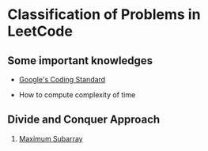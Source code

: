 # Classification of Problems in LeetCode

## Some important knowledges

+ [Google's Coding Standard](https://google.github.io/styleguide/javaguide.html)

+ How to compute complexity of time

## Divide and Conquer Approach

1. [Maximum Subarray](https://github.com/mingzheruan/Java-LeetCode/blob/master/The%20Record%20of%20My%20problem%20Journey/Maximum%20Subarray.md)

